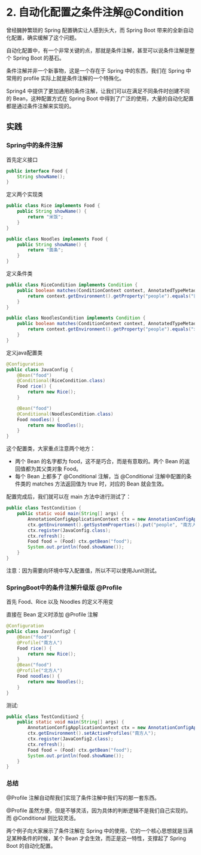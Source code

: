 # 2. 自动化配置之条件注解@Condition

曾经臃肿繁琐的 Spring 配置确实让人感到头大，而 Spring Boot 带来的全新自动化配置，确实缓解了这个问题。

自动化配置中，有一个非常关键的点，那就是条件注解，甚至可以说条件注解是整个 Spring Boot 的基石。

条件注解并非一个新事物，这是一个存在于 Spring 中的东西，我们在 Spring 中常用的 profile 实际上就是条件注解的一个特殊化。

Spring4 中提供了更加通用的条件注解，让我们可以在满足不同条件时创建不同的 Bean，这种配置方式在 Spring Boot 中得到了广泛的使用，大量的自动化配置都是通过条件注解来实现的。

## 实践

### Spring中的条件注解

首先定义接口

```java
public interface Food {
    String showName();
}
```

定义两个实现类

```java
public class Rice implements Food {
    public String showName() {
        return "米饭";
    }
}
```
```java
public class Noodles implements Food {
    public String showName() {
        return "面条";
    }
}
```

定义条件类

```java
public class RiceCondition implements Condition {
    public boolean matches(ConditionContext context, AnnotatedTypeMetadata metadata) {
        return context.getEnvironment().getProperty("people").equals("南方人");
    }
}
```
```java
public class NoodlesCondition implements Condition {
    public boolean matches(ConditionContext context, AnnotatedTypeMetadata metadata) {
        return context.getEnvironment().getProperty("people").equals("北方人");
    }
}
```

定义java配置类

```java
@Configuration
public class JavaConfig {
    @Bean("food")
    @Conditional(RiceCondition.class)
    Food rice() {
        return new Rice();
    }

    @Bean("food")
    @Conditional(NoodlesCondition.class)
    Food noodles() {
        return new Noodles();
    }
}
```
这个配置类，大家重点注意两个地方：
* 两个 Bean 的名字都为 food，这不是巧合，而是有意取的。两个 Bean 的返回值都为其父类对象 Food。
* 每个 Bean 上都多了 @Conditional 注解，当 @Conditional 注解中配置的条件类的 matches 方法返回值为 true 时，对应的 Bean 就会生效。


配置完成后，我们就可以在 main 方法中进行测试了：
```java
public class TestCondition {
    public static void main(String[] args) {
        AnnotationConfigApplicationContext ctx = new AnnotationConfigApplicationContext();
        ctx.getEnvironment().getSystemProperties().put("people", "南方人");
        ctx.register(JavaConfig.class);
        ctx.refresh();
        Food food = (Food) ctx.getBean("food");
        System.out.println(food.showName());
    }
}
```

注意：因为需要向环境中写入配置值，所以不可以使用Junit测试。

### SpringBoot中的条件注解升级版 @Profile

首先 Food、Rice 以及 Noodles 的定义不用变

直接在 Bean 定义时添加 @Profile 注解
```java
@Configuration
public class JavaConfig2 {
    @Bean("food")
    @Profile("南方人")
    Food rice() {
        return new Rice();
    }
    @Bean("food")
    @Profile("北方人")
    Food noodles() {
        return new Noodles();
    }
}
```
测试:
```java
public class TestCondition2 {
    public static void main(String[] args) {
        AnnotationConfigApplicationContext ctx = new AnnotationConfigApplicationContext();
        ctx.getEnvironment().setActiveProfiles("南方人");
        ctx.register(JavaConfig2.class);
        ctx.refresh();
        Food food = (Food) ctx.getBean("food");
        System.out.println(food.showName());
    }
}
```


### 总结
@Profile 注解自动帮我们实现了条件注解中我们写的那一套东西。

@Profile 虽然方便，但是不够灵活，因为具体的判断逻辑不是我们自己实现的。而 @Conditional 则比较灵活。

两个例子向大家展示了条件注解在 Spring 中的使用，它的一个核心思想就是当满足某种条件的时候，某个 Bean 才会生效，而正是这一特性，支撑起了 Spring Boot 的自动化配置。